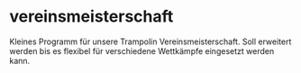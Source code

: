 vereinsmeisterschaft
====================

Kleines Programm für unsere Trampolin Vereinsmeisterschaft. Soll erweitert werden bis es flexibel für verschiedene Wettkämpfe eingesetzt werden kann.
